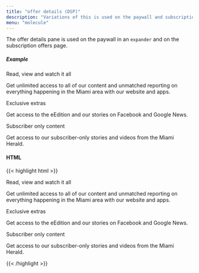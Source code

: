 ```yaml
---
title: "offer details (DSP)"
description: "Variations of this is used on the paywall and subscription offers page"
menu: "molecule"
---
```


The offer details pane is used on the paywall in an `expander` and on the subscription offers page.

##### Example
<div class="example">
<div class="dsp">
        <div class="offer-details">
            <div class="card">
               <div class="package">
                    <div class="grid">
                       <div>
                            <p class="summary bold">Read, view and watch it all</p>
                            <p class="summary">Get unlimited access to all of our content and unmatched reporting on everything happening in the Miami area with our website and apps.</p>
                       </div>
                       <div>
                            <p class="summary bold">Exclusive extras</p>
                            <p class="summary">Get access to the eEdition and our stories on Facebook and Google News.</p>
                       </div>
                       <div>
                            <p class="summary bold">Subscriber only content</p>
                            <p class="summary">Get access to our subscriber-only stories and videos from the Miami Herald.</p>
                       </div>
                    </div>
                </div>
            </div>
        </div>
</div>
</div>

#### HTML
{{< highlight html >}}
<div class="details">
    <div class="card">
       <div class="package">
            <div class="grid">
               <div>
                    <p class="summary bold">Read, view and watch it all</p>
                    <p class="summary">Get unlimited access to all of our content and unmatched reporting on everything happening in the Miami area with our website and apps.</p>
               </div>
               <div>
                    <p class="summary bold">Exclusive extras</p>
                    <p class="summary">Get access to the eEdition and our stories on Facebook and Google News.</p>
               </div>
               <div>
                    <p class="summary bold">Subscriber only content</p>
                    <p class="summary">Get access to our subscriber-only stories and videos from the Miami Herald.</p>
               </div>
            </div>
        </div>
    </div>
</div>
{{< /highlight >}}